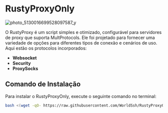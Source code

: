 # RustyProxyOnly
![photo_5130016699528097587_y](https://github.com/user-attachments/assets/1f756d07-8923-460a-858f-7d581db247a1)


O RustyProxy é um script simples e otimizado, configurável para servidores de proxy que suporta MultProtocols.
Ele foi projetado para fornecer uma variedade de opções para diferentes tipos de conexão e cenários de uso. Aqui estão os protocolos incorporados:
- **Websocket**
- **Security**
- **ProxySocks**


## Comando de Instalação

Para instalar o RustyProxyOnly, execute o seguinte comando no terminal:

```bash
bash <(wget -qO- https://raw.githubusercontent.com/WorldSsh/RustyProxyOnly/refs/heads/main/install.sh)
```
